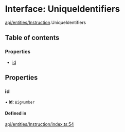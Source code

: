 # Interface: UniqueIdentifiers

[api/entities/Instruction](../wiki/api.entities.Instruction).UniqueIdentifiers

## Table of contents

### Properties

- [id](../wiki/api.entities.Instruction.UniqueIdentifiers#id)

## Properties

### id

• **id**: `BigNumber`

#### Defined in

[api/entities/Instruction/index.ts:54](https://github.com/PolymathNetwork/polymesh-sdk/blob/31dfa0dc/src/api/entities/Instruction/index.ts#L54)
